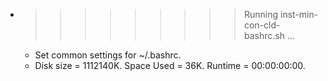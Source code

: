 * >>>>>>>>> Running inst-min-con-cld-bashrc.sh ...
  * Set common settings for ~/.bashrc.
  * Disk size = 1112140K. Space Used = 36K. Runtime = 00:00:00:00.
